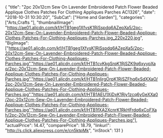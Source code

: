 {
	"title": "2pc 20x12cm Sew On Lavender Embroidered Patch Flower Beaded Applique Clothes Patches For Clothing Appliques Parches AC1326",
	"date": "2018-10-31 10:30:20",
	"SubCat": ["Home and Garden"],
	"categories": ["Arts,Crafts "],
	"thumbnailImage": "https://ae01.alicdn.com/kf/HTB1geg1XfvsK1RjSspdq6AZepXa5/2pc-20x12cm-Sew-On-Lavender-Embroidered-Patch-Flower-Beaded-Applique-Clothes-Patches-For-Clothing-Appliques-Parches.jpg_220x220.jpg",
	"BigImage": ["https://ae01.alicdn.com/kf/HTB1geg1XfvsK1RjSspdq6AZepXa5/2pc-20x12cm-Sew-On-Lavender-Embroidered-Patch-Flower-Beaded-Applique-Clothes-Patches-For-Clothing-Appliques-Parches.jpg","https://ae01.alicdn.com/kf/HTB1cvKkgSrqK1RjSZK9q6xyypXaq/2pc-20x12cm-Sew-On-Lavender-Embroidered-Patch-Flower-Beaded-Applique-Clothes-Patches-For-Clothing-Appliques-Parches.jpg","https://ae01.alicdn.com/kf/HTB1nIirgOrpK1RjSZFhq6xSdXXaO/2pc-20x12cm-Sew-On-Lavender-Embroidered-Patch-Flower-Beaded-Applique-Clothes-Patches-For-Clothing-Appliques-Parches.jpg","https://ae01.alicdn.com/kf/HTB1AEU1XiDxK1Rjy1zcq6yGeXXa0/2pc-20x12cm-Sew-On-Lavender-Embroidered-Patch-Flower-Beaded-Applique-Clothes-Patches-For-Clothing-Appliques-Parches.jpg","https://ae01.alicdn.com/kf/HTB1fXA2XcnrK1RkHFrdq6xCoFXah/2pc-20x12cm-Sew-On-Lavender-Embroidered-Patch-Flower-Beaded-Applique-Clothes-Patches-For-Clothing-Appliques-Parches.jpg"],
	"actualPrice": 14.47,
	"comparePrice": 18.79,
	"linkurl": "http://s.click.aliexpress.com/e/cn5ktpMk",
	"inStock": 131
}
